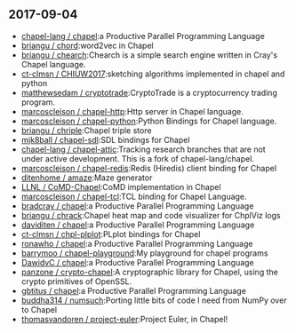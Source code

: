 ## 2017-09-04

* [chapel-lang / chapel](https://github.com/chapel-lang/chapel):a Productive Parallel Programming Language
* [briangu / chord](https://github.com/briangu/chord):word2vec in Chapel
* [briangu / chearch](https://github.com/briangu/chearch):Chearch is a simple search engine written in Cray's Chapel language.
* [ct-clmsn / CHIUW2017](https://github.com/ct-clmsn/CHIUW2017):sketching algorithms implemented in chapel and python
* [matthewsedam / cryptotrade](https://github.com/matthewsedam/cryptotrade):CryptoTrade is a cryptocurrency trading program.
* [marcoscleison / chapel-http](https://github.com/marcoscleison/chapel-http):Http server in Chapel language.
* [marcoscleison / chapel-python](https://github.com/marcoscleison/chapel-python):Python Bindings for Chapel language.
* [briangu / chriple](https://github.com/briangu/chriple):Chapel triple store
* [mjk8ball / chapel-sdl](https://github.com/mjk8ball/chapel-sdl):SDL bindings for Chapel
* [chapel-lang / chapel-attic](https://github.com/chapel-lang/chapel-attic):Tracking research branches that are not under active development. This is a fork of chapel-lang/chapel.
* [marcoscleison / chapel-redis](https://github.com/marcoscleison/chapel-redis):Redis (Hiredis) client binding for Chapel
* [ditenhome / amaze](https://github.com/ditenhome/amaze):Maze generator
* [LLNL / CoMD-Chapel](https://github.com/LLNL/CoMD-Chapel):CoMD implementation in Chapel
* [marcoscleison / chapel-tcl](https://github.com/marcoscleison/chapel-tcl):TCL binding for Chapel Language.
* [bradcray / chapel](https://github.com/bradcray/chapel):a Productive Parallel Programming Language
* [briangu / chrack](https://github.com/briangu/chrack):Chapel heat map and code visualizer for ChplViz logs
* [daviditen / chapel](https://github.com/daviditen/chapel):a Productive Parallel Programming Language
* [ct-clmsn / chpl-plplot](https://github.com/ct-clmsn/chpl-plplot):PLplot bindings for Chapel
* [ronawho / chapel](https://github.com/ronawho/chapel):a Productive Parallel Programming Language
* [barrymoo / chapel-playground](https://github.com/barrymoo/chapel-playground):My playground for chapel programs
* [DawidvC / chapel](https://github.com/DawidvC/chapel):a Productive Parallel Programming Language
* [panzone / crypto-chapel](https://github.com/panzone/crypto-chapel):A cryptographic library for Chapel, using the crypto primitives of OpenSSL.
* [gbtitus / chapel](https://github.com/gbtitus/chapel):a Productive Parallel Programming Language
* [buddha314 / numsuch](https://github.com/buddha314/numsuch):Porting little bits of code I need from NumPy over to Chapel
* [thomasvandoren / project-euler](https://github.com/thomasvandoren/project-euler):Project Euler, in Chapel!
